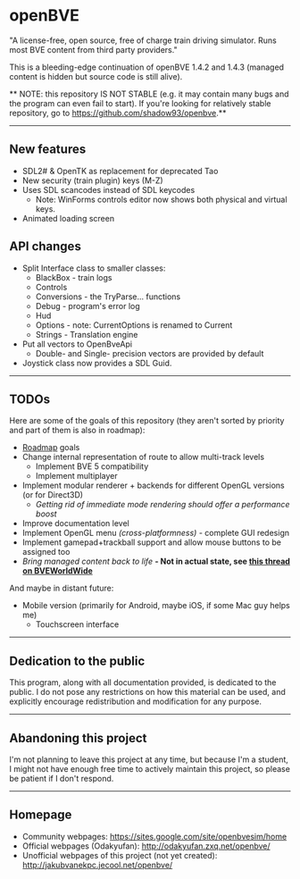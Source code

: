 openBVE
=======
"A license-free, open source, free of charge train driving simulator. Runs most BVE content from third party providers."

This is a bleeding-edge continuation of openBVE 1.4.2 and 1.4.3 (managed content is hidden but source code is still alive).

** NOTE: this repository IS NOT STABLE (e.g. it may contain many bugs and the program can even fail to start). If you're looking for relatively stable repository, go to <https://github.com/shadow93/openbve>.**

------------
New features
------------
* SDL2# & OpenTK as replacement for deprecated Tao
* New security (train plugin) keys (M-Z)
* Uses SDL scancodes instead of SDL keycodes
  * Note: WinForms controls editor now shows both physical and virtual keys.
* Animated loading screen

API changes
-----------
* Split Interface class to smaller classes:
  * BlackBox - train logs
  * Controls
  * Conversions - the TryParse... functions
  * Debug - program's error log
  * Hud
  * Options - note: CurrentOptions is renamed to Current
  * Strings - Translation engine
* Put all vectors to OpenBveApi
  * Double- and Single- precision vectors are provided by default
* Joystick class now provides a SDL Guid.

-----
TODOs
-----
Here are some of the goals of this repository (they aren't sorted by priority and part of them is also in roadmap):

* [Roadmap](https://sites.google.com/site/openbvesim/Roadmap) goals
* Change internal representation of route to allow multi-track levels
  * Implement BVE 5 compatibility
  * Implement multiplayer
* Implement modular renderer + backends for different OpenGL versions (or for Direct3D)
  * *Getting rid of immediate mode rendering should offer a performance boost*
* Improve documentation level
* Implement OpenGL menu *(cross-platformness)* - complete GUI redesign
* Implement gamepad+trackball support and allow mouse buttons to be assigned too
* *Bring managed content back to life* **- Not in actual state, see [this thread on BVEWorldWide](http://bveworldwide.unlimitedboard.com/t439p120-development-discontinued-discussing-the-direction-to-go)**

And maybe in distant future:

* Mobile version (primarily for Android, maybe iOS, if some Mac guy helps me)
  * Touchscreen interface

------------------------
Dedication to the public
------------------------
This program, along with all documentation provided, is dedicated
to the public. I do not pose any restrictions on how this material
can be used, and explicitly encourage redistribution and
modification for any purpose.

-----------------------
Abandoning this project
-----------------------
I'm not planning to leave this project at any time, but because I'm a student, I might not have enough free time to actively maintain this project, so please be patient if I don't respond.

--------
Homepage
--------

* Community webpages: <https://sites.google.com/site/openbvesim/home>
* Official webpages (Odakyufan): <http://odakyufan.zxq.net/openbve/>
* Unofficial webpages of this project (not yet created): <http://jakubvanekpc.jecool.net/openbve/>
